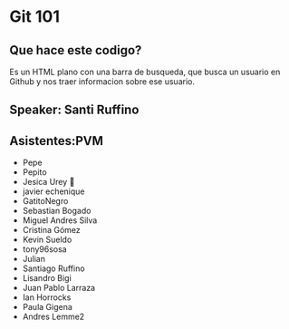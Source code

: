 # Git 101
## Que hace este codigo?
Es un HTML plano con una barra de busqueda, que busca un usuario en Github y nos traer informacion sobre ese usuario.

## Speaker: Santi Ruffino

## Asistentes:PVM
- Pepe
- Pepito
- Jesica Urey 🤙
- javier echenique 
- GatitoNegro
- Sebastian Bogado
- Miguel Andres Silva
- Cristina Gómez
- Kevin Sueldo
- tony96sosa
- Julian
- Santiago Ruffino
- Lisandro Bigi
- Juan Pablo Larraza
- Ian Horrocks
- Paula Gigena
- Andres Lemme2